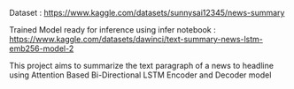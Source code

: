 Dataset : https://www.kaggle.com/datasets/sunnysai12345/news-summary

Trained Model ready for inference using infer notebook : https://www.kaggle.com/datasets/dawinci/text-summary-news-lstm-emb256-model-2

This project aims to summarize the text paragraph of a news to headline using Attention Based Bi-Directional LSTM Encoder and Decoder model
